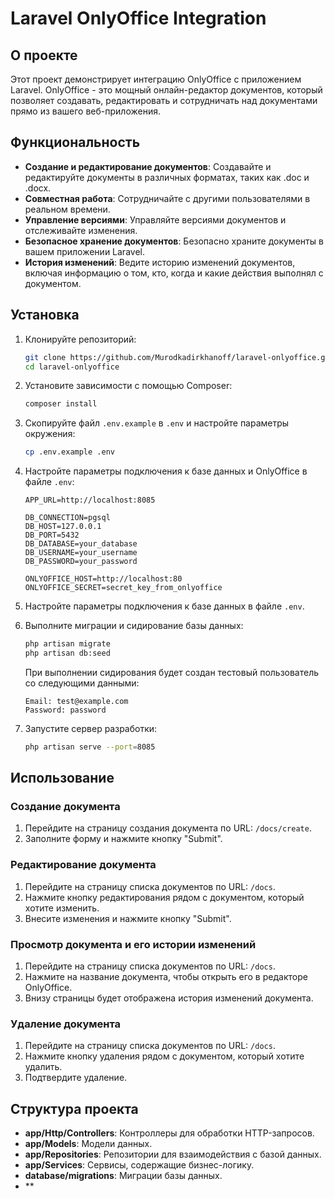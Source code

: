 # Laravel OnlyOffice Integration

## О проекте

Этот проект демонстрирует интеграцию OnlyOffice с приложением Laravel. OnlyOffice - это мощный онлайн-редактор
документов, который позволяет создавать, редактировать и сотрудничать над документами прямо из вашего веб-приложения.

## Функциональность

- **Создание и редактирование документов**: Создавайте и редактируйте документы в различных форматах, таких как .doc и
  .docx.
- **Совместная работа**: Сотрудничайте с другими пользователями в реальном времени.
- **Управление версиями**: Управляйте версиями документов и отслеживайте изменения.
- **Безопасное хранение документов**: Безопасно храните документы в вашем приложении Laravel.
- **История изменений**: Ведите историю изменений документов, включая информацию о том, кто, когда и какие действия
  выполнял с документом.

## Установка

1. Клонируйте репозиторий:

    ```bash
    git clone https://github.com/Murodkadirkhanoff/laravel-onlyoffice.git
    cd laravel-onlyoffice
    ```

2. Установите зависимости с помощью Composer:

    ```bash
    composer install
    ```

3. Скопируйте файл `.env.example` в `.env` и настройте параметры окружения:

    ```bash
    cp .env.example .env
    ```


4. Настройте параметры подключения к базе данных и OnlyOffice в файле `.env`:

    ```env
    APP_URL=http://localhost:8085
    
    DB_CONNECTION=pgsql
    DB_HOST=127.0.0.1
    DB_PORT=5432
    DB_DATABASE=your_database
    DB_USERNAME=your_username
    DB_PASSWORD=your_password

    ONLYOFFICE_HOST=http://localhost:80
    ONLYOFFICE_SECRET=secret_key_from_onlyoffice
    ```

5. Настройте параметры подключения к базе данных в файле `.env`.

6. Выполните миграции и сидирование базы данных:

    ```bash
    php artisan migrate
    php artisan db:seed
    ```

   При выполнении сидирования будет создан тестовый пользователь со следующими данными:

    ```plaintext
    Email: test@example.com
    Password: password
    ```
7. Запустите сервер разработки:

    ```bash
    php artisan serve --port=8085
    ```

## Использование

### Создание документа

1. Перейдите на страницу создания документа по URL: `/docs/create`.
2. Заполните форму и нажмите кнопку "Submit".

### Редактирование документа

1. Перейдите на страницу списка документов по URL: `/docs`.
2. Нажмите кнопку редактирования рядом с документом, который хотите изменить.
3. Внесите изменения и нажмите кнопку "Submit".

### Просмотр документа и его истории изменений

1. Перейдите на страницу списка документов по URL: `/docs`.
2. Нажмите на название документа, чтобы открыть его в редакторе OnlyOffice.
3. Внизу страницы будет отображена история изменений документа.

### Удаление документа

1. Перейдите на страницу списка документов по URL: `/docs`.
2. Нажмите кнопку удаления рядом с документом, который хотите удалить.
3. Подтвердите удаление.

## Структура проекта

- **app/Http/Controllers**: Контроллеры для обработки HTTP-запросов.
- **app/Models**: Модели данных.
- **app/Repositories**: Репозитории для взаимодействия с базой данных.
- **app/Services**: Сервисы, содержащие бизнес-логику.
- **database/migrations**: Миграции базы данных.
- **
